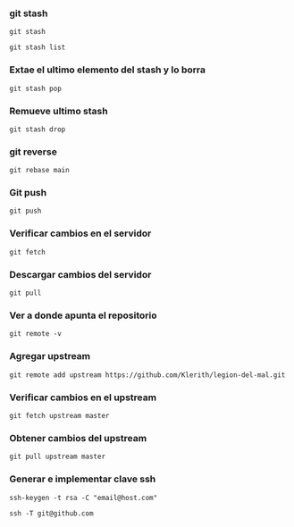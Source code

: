### git stash
```
git stash
```
```
git stash list
```
### Extae el ultimo elemento del stash y lo borra
```
git stash pop
```
### Remueve ultimo stash
```
git stash drop
```
### git reverse
```
git rebase main
```
### Git push
```
git push
```
### Verificar cambios en el servidor
```
git fetch
```
### Descargar cambios del servidor
```
git pull
```
### Ver a donde apunta el repositorio
```
git remote -v
```
### Agregar upstream
```
git remote add upstream https://github.com/Klerith/legion-del-mal.git
```
### Verificar cambios en el upstream
```
git fetch upstream master
```
### Obtener cambios del upstream
```
git pull upstream master
```
### Generar e implementar clave ssh
```
ssh-keygen -t rsa -C "email@host.com"
```
```
ssh -T git@github.com
```
